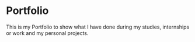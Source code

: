 # Portfolio
This is my Portfolio to show what I have done during my studies, internships or work and my personal projects.
